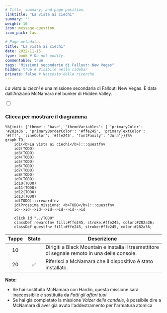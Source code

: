 ```yaml
---
# Title, summary, and page position.
linktitle: "La vista ai ciechi"
summary: ""
weight: 10
icon: message-question
icon_pack: fas

# Page metadata.
title: "La vista ai ciechi"
date: 2022-11-15
type: book # Do not modify.
commentable: true
tags: "Missioni secondarie di Fallout: New Vegas"
hidden: true # Visibile nella sidebar
private: false # Nascosto dalle ricerche
---
```


<div class="fnv">


*La vista ai ciechi* è una missione secondaria di Fallout: New Vegas. È data dall'Anziano McNamara nel bunker di Hidden Valley.


<section class="chart-collapse">
<input type="checkbox" name="collapse2" id="handle2">
<h3 class="handle">
<label for="handle2">Clicca per mostrare il diagramma</label>
</h3>
<div class="content">

```mermaid
%%{init: {'theme': 'base', 'themeVariables': { 'primaryColor': '#282a36', 'primaryBorderColor': '#ffe245', 'primaryTextColor': '#fff', 'lineColor': '#ffe245', 'fontFamily': 'Jura'}}}%%
graph TD;
    id1(<b>La vista ai ciechi</b>):::questfnv
    id2(TODO)
    id3(TODO)
    id4(TODO)
    id5(TODO)
    id6(TODO)
    id7(TODO) 
    id8(TODO)
    id9(TODO)
    id10(TODO)
    id11(TODO)
    id12(TODO)
    id13(TODO) 
    id(TODO):::rewardfnv
    id(Prossima missione: <b>TODO</b>):::questfnv
    id-->id-->id-->id-->id-->id-->id
    
    click id "../TODO"
    classDef rewardfnv fill:#ffe245, stroke:#ffe245, color:#282a36;
    classDef questfnv fill:#ffe245, stroke:#ffe245, color:#282a36;
```

</div>
</section>

| Tappe |       Stato        | Descrizione |
|:-----:|:------------------:| ----------- |
|                           10                          |            | Dirigiti a Black Mountain e installa il trasmettitore di segnale remoto in una delle console.                                                                               |
|                           20                          | :white_check_mark: | Riferisci a McNamara che il dispositivo è stato installato.                                                                                                                 |





**Note**:
- Se hai sostituito McNamara con Hardin, questa missione sarà inaccessibile e sostituita da *Fatti gli affari tuoi*
- Se hai già completato la missione *Valzer delle candele*, è possibile dire a McNamara di aver già avuto l'addestramento per l'armatura atomica 


</div>


